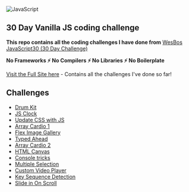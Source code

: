 ![JavaScript](https://camo.githubusercontent.com/13a16597bc17b350b043e30ab701082fc276d3c4/68747470733a2f2f6a61766173637269707433302e636f6d2f696d616765732f4a53332d736f6369616c2d73686172652e706e67)
## 30 Day Vanilla JS coding challenge

**This repo contains all the coding challenges I have done from** [WesBos JavaScript30 (30 Day Challenge)](https://github.com/wesbos/JavaScript30)

**No Frameworks ⚡️ No Compilers ⚡️ No Libraries ⚡️ No Boilerplate** 

[Visit the Full Site here](https://sabeenski.github.io/WesBos-30Day-Coding-Challenge/) - Contains all the challenges I've done so far!

## Challenges
* [Drum Kit](https://github.com/sabeenski/WesBos-30Day-Coding-Challenge/tree/master/01%20-%20Drum%20Kit)
* [JS Clock](https://github.com/sabeenski/WesBos-30Day-Coding-Challenge/tree/master/02%20-%20JS%20Clock)
* [Update CSS with JS](https://github.com/sabeenski/WesBos-30Day-Coding-Challenge/tree/master/03%20-%20Update%20CSS%20Variable%20with%20JS)
* [Array Cardio 1](https://github.com/sabeenski/WesBos-30Day-Coding-Challenge/tree/master/04%20-%20Array%20Cardio%201)
* [Flex Image Gallery](https://github.com/sabeenski/WesBos-30Day-Coding-Challenge/tree/master/05%20-%20Flex%20Panels%20Image)
* [Typed Ahead](https://github.com/sabeenski/WesBos-30Day-Coding-Challenge/tree/master/06%20-%20Typed%20Ahead)
* [Array Cardio 2](https://github.com/sabeenski/WesBos-30Day-Coding-Challenge/tree/master/07%20-%20Array%20Cardio%202)
* [HTML Canvas](https://github.com/sabeenski/WesBos-30Day-Coding-Challenge/tree/master/08%20%20Fun%20with%20Html%20Canvas)
* [Console tricks](https://github.com/sabeenski/WesBos-30Day-Coding-Challenge/tree/master/09%20-%20Dev%20Tools%20Domination)
* [Multiple Selection](https://github.com/sabeenski/WesBos-30Day-Coding-Challenge/tree/master/10%20-%20Use%20Shift%20for%20multiple%20selection)
* [Custom Video Player](https://github.com/sabeenski/WesBos-30Day-Coding-Challenge/tree/master/11%20-%20Custom%20Video%20Player)
* [Key Sequence Detection](https://github.com/sabeenski/WesBos-30Day-Coding-Challenge/tree/master/12%20-%20Key%20Sequence%20Detection)
* [Slide in On Scroll](https://github.com/sabeenski/WesBos-30Day-Coding-Challenge/tree/master/13%20-%20Slide%20In%20On%20Scroll)
